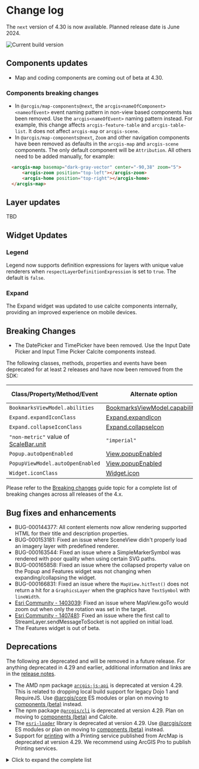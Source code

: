 # Change log

The `next` version of 4.30 is now available. Planned release date is June 2024.

![Current build version](https://img.shields.io/npm/v/@arcgis/core/next?label=Current%20build)

## Components updates

- Map and coding components are coming out of beta at 4.30.

### Components breaking changes

- In `@arcgis/map-components@next`, the `arcgis<nameOfComponent><nameofEvent>` event naming pattern in non-view based components has been removed. Use the `arcgis<nameOfEvent>` naming pattern instead. For example, this change affects `arcgis-feature-table` and `arcgis-table-list`. It does not affect `arcgis-map` or `arcgis-scene`. 
- In `@arcgis/map-components@next`, `Zoom` and other navigation components have been removed as defaults in the `arcgis-map` and `arcgis-scene` components. The only default component will be `Attribution`. All others need to be added manually, for example:

```html
  <arcgis-map basemap="dark-gray-vector" center="-90,38" zoom="5">
      <arcgis-zoom position="top-left"></arcgis-zoom>
      <arcgis-home position="top-right"></arcgis-home>
  </arcgis-map>
```

## Layer updates

TBD

## Widget Updates

### Legend
Legend now supports definition expressions for layers with unique value renderers when `respectLayerDefinitionExpression` is set to `true`. The default is `false`.

### Expand

The Expand widget was updated to use calcite components internally, providing an improved experience on mobile devices.

## Breaking Changes

- The DatePicker and TimePicker have been removed. Use the Input Date Picker and Input Time Picker Calcite components instead.

The following classes, methods, properties and events have been deprecated for at least 2 releases and have now been removed from the SDK:

| Class/Property/Method/Event | Alternate option | Version deprecated |
|-----------------------------|------------------|--------------------|
| `BookmarksViewModel.abilities`         | [BookmarksViewModel.capabilities](https://developers.arcgis.com/javascript/latest/api-reference/esri-widgets-Bookmarks-BookmarksViewModel.html#capabilities) | 4.27 |
| `Expand.expandIconClass`               | [Expand.expandIcon](https://developers.arcgis.com/javascript/latest/api-reference/esri-widgets-Expand.html#expandIcon)    | 4.27 | 
| `Expand.collapseIconClass`               | [Expand.collapseIcon](https://developers.arcgis.com/javascript/latest/api-reference/esri-widgets-Expand.html#collapseIcon) | 4.27 | 
| `"non-metric"` value of [ScaleBar.unit](https://developers.arcgis.com/javascript/latest/api-reference/esri-widgets-ScaleBar.html#unit) |`"imperial"`               | 4.27 |
| `Popup.autoOpenEnabled`                | [View.popupEnabled](https://developers.arcgis.com/javascript/latest/api-reference/esri-views-View.html#popupEnabled)    | 4.27 |
| `PopupViewModel.autoOpenEnabled`       | [View.popupEnabled](https://developers.arcgis.com/javascript/latest/api-reference/esri-views-View.html#popupEnabled)    | 4.27 |
| `Widget.iconClass`                     | [Widget.icon](https://developers.arcgis.com/javascript/latest/api-reference/esri-widgets-Widget.html#icon)                | 4.27 | 

Please refer to the [Breaking changes](https://developers.arcgis.com/javascript/latest/breaking-changes/) guide topic for a complete list of breaking changes across all releases of the 4.x.

## Bug fixes and enhancements

- BUG-000144377: All content elements now allow rendering supported HTML for their title and description properties.
- BUG-000153181: Fixed an issue where SceneView didn't properly load an imagery layer with predefined renderer.
- BUG-000163544: Fixed an issue where a SimpleMarkerSymbol was rendered with poor quality when using certain SVG paths.
- BUG-000165858: Fixed an issue where the collapsed property value on the Popup and Features widget was not changing when expanding/collapsing the widget.
- BUG-000166831: Fixed an issue where the `MapView.hitTest()` does not return a hit for a `GraphicsLayer` when the graphics have `TextSymbol` with `lineWidth`.
- [Esri Community - 1403039](https://community.esri.com/t5/arcgis-javascript-maps-sdk-questions/4-29-breaking-change-mapview-goto-w-rotation/m-p/1403039): Fixed an issue where MapView.goTo would zoom out when only the rotation was set in the target.
- [Esri Community - 1407481](https://community.esri.com/t5/arcgis-javascript-maps-sdk-questions/first-calls-to-sendmessagetoclient-not-used/m-p/1407481): Fixed an issue where the first call to StreamLayer.sendMessageToSocket is not applied on initial load.
- The Features widget is out of beta.

## Deprecations

The following are deprecated and will be removed in a future release. For anything deprecated in 4.29 and earlier, additional information and links are in the [release notes](https://developers.arcgis.com/javascript/latest/release-notes/#deprecated-classes-properties-methods-events).

- The AMD npm package [`arcgis-js-api`](https://www.npmjs.com/package/arcgis-js-api) is deprecated at version 4.29. This is related to dropping local build support for legacy Dojo 1 and RequireJS. Use [@arcgis/core](https://developers.arcgis.com/javascript/latest/es-modules/) ES modules or plan on moving to [components (beta)](https://developers.arcgis.com/javascript/latest/components/) instead.
- The npm package [`@arcgis/cli`](https://www.npmjs.com/package/@arcgis/cli) is deprecated at version 4.29. Plan on moving to [components (beta)](https://developers.arcgis.com/javascript/latest/components/) and Calcite.
- The [`esri-loader`](https://github.com/Esri/esri-loader/blob/master/README.md) library is deprecated at version 4.29. Use [@arcgis/core](https://developers.arcgis.com/javascript/latest/es-modules/) ES modules or plan on moving to [components (beta)](https://developers.arcgis.com/javascript/latest/components/) instead.
- Support for [printing](/api-reference/esri-rest-print.html) with a Printing service published from ArcMap is deprecated at version 4.29. We recommend using ArcGIS Pro to publish Printing services.

<details>
  <summary>Click to expand the complete list</summary>

- Accessor.get deprecated since version 4.28. Use optional chaining
- AreaMeasurement2DViewModel.geodesicDistanceThreshold deprecated since version 4.29.
- BasemapLayerList.editingEnabled deprecated since 4.29. Use selectionMode, visibleElements.editTitleButton, and dragEnabled instead.
- BasemapLayerList.multipleSelectionEnabled deprecated since 4.29. Use selectionMode instead.
- Bookmarks.editingEnabled deprecated since 4.29. Use visibleElements.editBookmarkButton, visibleElements.addBookmarkButton, and dragEnabled instead.
- DistanceMeasurement2DViewModel.geodesicDistanceThreshold deprecated since version 4.29.
- Editor.allowedWorkflows deprecated since version 4.29. Use Editor.visibleElements instead.
- EditorViewModel.allowedWorkflows deprecated since version 4.29. Use Editor.visibleElements instead.
- EditorViewModel.editableItems deprecated
- ElevationProfile.geodesicDistanceThreshold deprecated since version 4.29.
- ElevationProfileViewModel.geodesicDistanceThreshold deprecated since version 4.29.
- ExternalRenderer.ExternalRenderer deprecated since 4.29. Use new RenderNode instead.
- externalRenderers.add deprecated since 4.29. Use new RenderNode instead.
- externalRenderers.fromRenderCoordinates deprecated since 4.29. Use webgl.fromRenderCoordinates instead.
- externalRenderers.getRenderCamera deprecated since 4.29. Use new RenderNode.camera instead.
- externalRenderers.remove deprecated since 4.29. Use new RenderNode instead.
- externalRenderers.renderCoordinateTransformAt deprecated since 4.29. Use webgl.renderCoordinateTransformAt instead.
- externalRenderers.requestRender deprecated since 4.29. Use new RenderNode.requestRender() instead.
- externalRenderers.toRenderCoordinates deprecated since 4.29. Use webgl.toRenderCoordinates instead.
- externalRenderers deprecated since 4.29. Use the new RenderNode instead.
- FeatureForm.view deprecated since 4.27. Use map instead.
- FeatureTable.clearSelection deprecated since version 4.25. Use highlightIds.removeAll() instead.
- FeatureTable.deselectRows deprecated since 4.25. Use highlightIds.remove() instead.
- FeatureTable.highlightOnRowSelectEnabled deprecated since version 4.25. Use highlightEnabled instead.
- FeatureTable.selection-change deprecated since version 4.25. Listen for changes on highlightIds instead.
- FeatureTable.selectRows deprecated since 4.25. Use highlightIds.add() instead.
- FeatureTableViewModel.clearSelection deprecated since version 4.25. Use highlightIds.removeAll() instead.
- FeatureTableViewModel.highlightOnRowSelectEnabled deprecated since version 4.25. Use highlightEnabled instead.
- FeatureTableViewModel.selectRows deprecated since 4.25. Use highlightIds.add() instead.
- GroupInput.state deprecated since version 4.28. Instead use open.
- HandleOwner deprecated since version 4.28. Use addHandles() and removeHandles() from Accessor instead.
- ImageHistogramParameters.renderingRule deprecated since version 4.27. Use rasterFunction instead.
- ImageIdentifyParameters.renderingRule deprecated since version 4.27. Use rasterFunctions instead.
- ImageIdentifyParameters.renderingRules deprecated since version 4.27. Use rasterFunctions instead.
- ImageryLayer.renderingRule deprecated since 4.27. Use rasterFunction instead.
- ImageryTileLayer.rasterInfo deprecated since 4.29. Use serviceRasterInfo instead.
- LayerList.multipleSelectionEnabled deprecated since 4.29. Use selectionMode instead.
- LayerList.selectionEnabled deprecated since 4.29. Use selectionMode and dragEnabled instead.
- Lighting.clone deprecated since version 4.24
- Lighting deprecated since version 4.24. Use SunLighting instead.
- Locate.rotationEnabled deprecated since 4.29. Use Track widget instead
- Mesh.createFromFiles deprecated Use convertMesh instead.
- MosaicRule.itemRenderingRule deprecated since version 4.27. Use itemRasterFunction instead.
- Popup.collapseEnabled deprecated since 4.29. Use PopupVisibleElements.collapseButton instead.
- Popup.spinnerEnabled deprecated since 4.29. Use PopupVisibleElements.spinner instead.
- RenderContext.RenderContext deprecated since 4.29. Use new RenderNode instead.
- RenderContextCallback.RenderContextCallback deprecated since 4.29. Use new RenderNode.render instead.
- Subclassing and extending esri/widgets/Widget when building custom widgets is deprecated at 4.27. Use the JavaScript framework of your choice to create an HTMLElement and use View.ui to add it to the MapView or SceneView.
- SunLighting.ambientOcclusionEnabled deprecated since version 4.27. Ambient occlusion is automatically shown and this property has no effect.
- SunLighting.waterReflectionEnabled deprecated since version 4.27. Reflections are automatically shown and this property has no effect.
- TableList.multipleSelectionEnabled deprecated since 4.29. Use selectionMode instead.
- TableList.selectionEnabled deprecated since 4.29. Use selectionMode and dragEnabled instead.
- TimeSlider.getPropertiesFromWebMap deprecated since 4.29. Use getTimeSliderSettingsFromWebMap instead.
- The addBookmark property within Bookmarks.visibleElements is deprecated at 4.29. Use visibleElements.addBookmarkButton instead.
- The allowAttachments property within Editor.layerInfos is deprecated at 4.25. Use either attachmentsOnCreateEnabled or attachmentsOnUpdateEnabled instead.
- The "connectivity" possible value for QueryAssociationsParameters.types is deprecated at 4.29. Please use "junction-junction-connectivity" instead.
- TimeSliderViewModel.getPropertiesFromWebMap deprecated since 4.29. Use getTimeSliderSettingsFromWebMap instead.
- ValidateNetworkTopologyResult.dirtyAreaCount deprecated since version 4.28. Dirty area count was implemented in the original version of utility network, but as of schema version 4 of the utility network, this is no longer supported.
- VirtualLighting.ambientOcclusionEnabled deprecated since version 4.27. Ambient occlusion is automatically shown and this property has no effect.
- VirtualLighting.waterReflectionEnabled deprecated since version 4.27. Reflections are automatically shown and this property has no effect.
- VoxelVariable deprecated since 4.25. Use VoxelVariable instead.
- VoxelVolumeStyle deprecated since 4.25. Use VoxelVolumeStyle instead.
- WCSLayer.rasterInfo deprecated since 4.29. Use serviceRasterInfo instead.
- Widget.own deprecated since 4.28 Use addHandles() instead.

</details>
